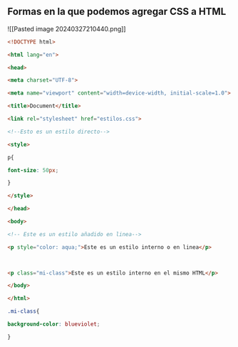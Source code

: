 ## Formas en la que podemos agregar CSS a HTML

![[Pasted image 20240327210440.png]]

```HTML
<!DOCTYPE html>

<html lang="en">

<head>

<meta charset="UTF-8">

<meta name="viewport" content="width=device-width, initial-scale=1.0">

<title>Document</title>

<link rel="stylesheet" href="estilos.css">

<!--Esto es un estilo directo-->

<style>

p{

font-size: 50px;

}

</style>

</head>

<body>

<!-- Este es un estilo añadido en linea-->

<p style="color: aqua;">Este es un estilo interno o en linea</p>

  

<p class="mi-class">Este es un estilo interno en el mismo HTML</p>

</body>

</html>


```

```CSS
.mi-class{

background-color: blueviolet;

}
```